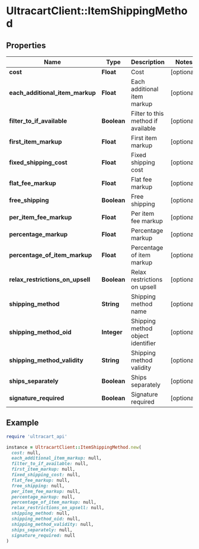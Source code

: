 # UltracartClient::ItemShippingMethod

## Properties

| Name | Type | Description | Notes |
| ---- | ---- | ----------- | ----- |
| **cost** | **Float** | Cost | [optional] |
| **each_additional_item_markup** | **Float** | Each additional item markup | [optional] |
| **filter_to_if_available** | **Boolean** | Filter to this method if available | [optional] |
| **first_item_markup** | **Float** | First item markup | [optional] |
| **fixed_shipping_cost** | **Float** | Fixed shipping cost | [optional] |
| **flat_fee_markup** | **Float** | Flat fee markup | [optional] |
| **free_shipping** | **Boolean** | Free shipping | [optional] |
| **per_item_fee_markup** | **Float** | Per item fee markup | [optional] |
| **percentage_markup** | **Float** | Percentage markup | [optional] |
| **percentage_of_item_markup** | **Float** | Percentage of item markup | [optional] |
| **relax_restrictions_on_upsell** | **Boolean** | Relax restrictions on upsell | [optional] |
| **shipping_method** | **String** | Shipping method name | [optional] |
| **shipping_method_oid** | **Integer** | Shipping method object identifier | [optional] |
| **shipping_method_validity** | **String** | Shipping method validity | [optional] |
| **ships_separately** | **Boolean** | Ships separately | [optional] |
| **signature_required** | **Boolean** | Signature required | [optional] |

## Example

```ruby
require 'ultracart_api'

instance = UltracartClient::ItemShippingMethod.new(
  cost: null,
  each_additional_item_markup: null,
  filter_to_if_available: null,
  first_item_markup: null,
  fixed_shipping_cost: null,
  flat_fee_markup: null,
  free_shipping: null,
  per_item_fee_markup: null,
  percentage_markup: null,
  percentage_of_item_markup: null,
  relax_restrictions_on_upsell: null,
  shipping_method: null,
  shipping_method_oid: null,
  shipping_method_validity: null,
  ships_separately: null,
  signature_required: null
)
```


